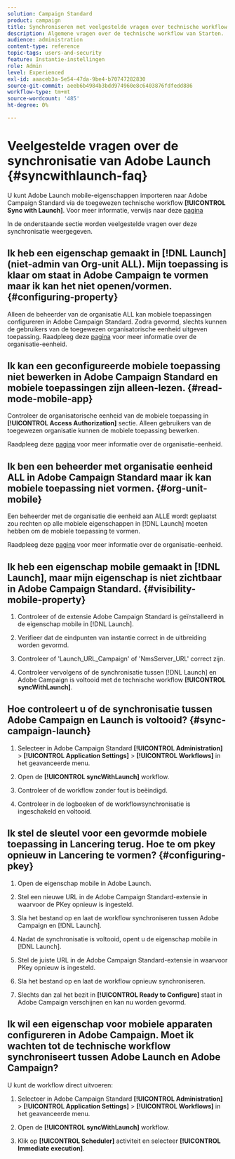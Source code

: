 ```yaml
---
solution: Campaign Standard
product: campaign
title: Synchroniseren met veelgestelde vragen over technische workflow starten
description: Algemene vragen over de technische workflow van Starten.
audience: administration
content-type: reference
topic-tags: users-and-security
feature: Instantie-instellingen
role: Admin
level: Experienced
exl-id: aaaceb3a-5e54-47da-9be4-b70747282830
source-git-commit: aeeb6b4984b3bdd974960e8c6403876fdfedd886
workflow-type: tm+mt
source-wordcount: '485'
ht-degree: 0%

---
```


# Veelgestelde vragen over de synchronisatie van Adobe Launch {#syncwithlaunch-faq}

U kunt Adobe Launch mobile-eigenschappen importeren naar Adobe Campaign Standard via de toegewezen technische workflow **[!UICONTROL Sync with Launch]**. Voor meer informatie, verwijs naar deze [pagina](../../administration/using/technical-workflows.md)

In de onderstaande sectie worden veelgestelde vragen over deze synchronisatie weergegeven.

## Ik heb een eigenschap gemaakt in [!DNL Launch] (niet-admin van Org-unit ALL). Mijn toepassing is klaar om staat in Adobe Campaign te vormen maar ik kan het niet openen/vormen. {#configuring-property}

Alleen de beheerder van de organisatie ALL kan mobiele toepassingen configureren in Adobe Campaign Standard. Zodra gevormd, slechts kunnen de gebruikers van de toegewezen organisatorische eenheid uitgeven
toepassing. Raadpleeg deze [pagina](../../administration/using/organizational-units.md) voor meer informatie over de organisatie-eenheid.

## Ik kan een geconfigureerde mobiele toepassing niet bewerken in Adobe Campaign Standard en mobiele toepassingen zijn alleen-lezen. {#read-mode-mobile-app}

Controleer de organisatorische eenheid van de mobiele toepassing in **[!UICONTROL Access Authorization]** sectie. Alleen gebruikers van de toegewezen organisatie kunnen de mobiele toepassing bewerken.

Raadpleeg deze [pagina](../../administration/using/organizational-units.md) voor meer informatie over de organisatie-eenheid.

## Ik ben een beheerder met organisatie eenheid ALL in Adobe Campaign Standard maar ik kan mobiele toepassing niet vormen. {#org-unit-mobile}

Een beheerder met de organisatie die eenheid aan ALLE wordt geplaatst zou rechten op alle mobiele eigenschappen in [!DNL Launch] moeten hebben om de mobiele toepassing te vormen.

Raadpleeg deze [pagina](../../administration/using/organizational-units.md) voor meer informatie over de organisatie-eenheid.

## Ik heb een eigenschap mobile gemaakt in [!DNL Launch], maar mijn eigenschap is niet zichtbaar in Adobe Campaign Standard. {#visibility-mobile-property}

1. Controleer of de extensie Adobe Campaign Standard is geïnstalleerd in de eigenschap mobile in [!DNL Launch].

1. Verifieer dat de eindpunten van instantie correct in de uitbreiding worden gevormd.

1. Controleer of &#39;Launch_URL_Campaign&#39; of &#39;NmsServer_URL&#39; correct zijn.

1. Controleer vervolgens of de synchronisatie tussen [!DNL Launch] en Adobe Campaign is voltooid met de technische workflow **[!UICONTROL syncWithLaunch]**.

## Hoe controleert u of de synchronisatie tussen Adobe Campaign en Launch is voltooid? {#sync-campaign-launch}

1. Selecteer in Adobe Campaign Standard **[!UICONTROL Administration]** > **[!UICONTROL Application Settings]** > **[!UICONTROL Workflows]** in het geavanceerde menu.

1. Open de **[!UICONTROL syncWithLaunch]** workflow.

1. Controleer of de workflow zonder fout is beëindigd.

1. Controleer in de logboeken of de workflowsynchronisatie is ingeschakeld en voltooid.

## Ik stel de sleutel voor een gevormde mobiele toepassing in Lancering terug. Hoe te om pkey opnieuw in Lancering te vormen? {#configuring-pkey}

1. Open de eigenschap mobile in Adobe Launch.

1. Stel een nieuwe URL in de Adobe Campaign Standard-extensie in waarvoor de PKey opnieuw is ingesteld.

1. Sla het bestand op en laat de workflow synchroniseren tussen Adobe Campaign en [!DNL Launch].

1. Nadat de synchronisatie is voltooid, opent u de eigenschap mobile in [!DNL Launch].

1. Stel de juiste URL in de Adobe Campaign Standard-extensie in waarvoor PKey opnieuw is ingesteld.

1. Sla het bestand op en laat de workflow opnieuw synchroniseren.

1. Slechts dan zal het bezit in **[!UICONTROL Ready to Configure]** staat in Adobe Campaign verschijnen en kan nu worden gevormd.

## Ik wil een eigenschap voor mobiele apparaten configureren in Adobe Campaign. Moet ik wachten tot de technische workflow synchroniseert tussen Adobe Launch en Adobe Campaign?

U kunt de workflow direct uitvoeren:

1. Selecteer in Adobe Campaign Standard **[!UICONTROL Administration]** > **[!UICONTROL Application Settings]** > **[!UICONTROL Workflows]** in het geavanceerde menu.

1. Open de **[!UICONTROL syncWithLaunch]** workflow.

1. Klik op **[!UICONTROL Scheduler]** activiteit en selecteer **[!UICONTROL Immediate execution]**.
